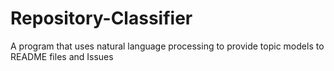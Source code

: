 # Repository-Classifier
A program that uses natural language processing to provide topic models to README files and Issues
